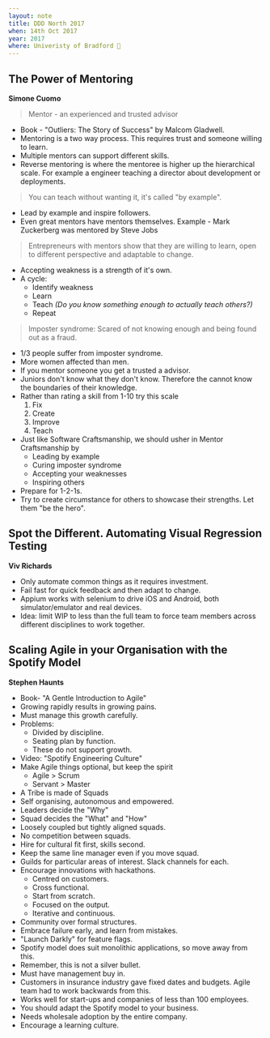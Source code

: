 ```yaml
---
layout: note
title: DDD North 2017
when: 14th Oct 2017
year: 2017
where: Univeristy of Bradford 🏴󠁧󠁢󠁥󠁮󠁧󠁿
---
```


## The Power of Mentoring

**Simone Cuomo**

> Mentor - an experienced and trusted advisor

* Book - "Outliers: The Story of Success" by Malcom Gladwell.
* Mentoring is a two way process. This requires trust and someone willing to learn.
* Multiple mentors can support different skills.
* Reverse mentoring is where the mentoree is higher up the hierarchical scale. For example a engineer teaching a director about development or deployments.

> You can teach without wanting it, it's called "by example".

* Lead by example and inspire followers.
* Even great mentors have mentors themselves. Example - Mark Zuckerberg was mentored by Steve Jobs

> Entrepreneurs with mentors show that they are willing to learn, open to different perspective and adaptable to change.

* Accepting weakness is a strength of it's own.
* A cycle:
	* Identify weakness
	* Learn
	* Teach *(Do you know something enough to actually teach others?)*
	* Repeat

> Imposter syndrome: Scared of not knowing enough and being found out as a fraud.

* 1/3 people suffer from imposter syndrome.
* More women affected than men.
* If you mentor someone you get a trusted a advisor.
* Juniors don't know what they don't know. Therefore the cannot know the boundaries of their knowledge.
* Rather than rating a skill from 1-10 try this scale
	1. Fix
	2. Create
	3. Improve
	4. Teach
* Just like Software Craftsmanship, we should usher in Mentor Craftsmanship by
	* Leading by example
	* Curing imposter syndrome
	* Accepting your weaknesses
	* Inspiring others
* Prepare for 1-2-1s.
* Try to create circumstance for others to showcase their strengths. Let them "be the hero".


## Spot the Different. Automating Visual Regression Testing

**Viv Richards**

* Only automate common things as it requires investment.
* Fail fast for quick feedback and then adapt to change.
* Appium works with selenium to drive iOS and Android, both simulator/emulator and real devices.
* Idea: limit WIP to less than the full team to force team members across different disciplines to work together.


## Scaling Agile in your Organisation with the Spotify Model

**Stephen Haunts**

* Book- "A Gentle Introduction to Agile"
* Growing rapidly results in growing pains.
* Must manage this growth carefully.
* Problems:
	* Divided by discipline.
	* Seating plan by function.
	* These do not support growth.
* Video: "Spotify Engineering Culture"
* Make Agile things optional, but keep the spirit
	* Agile > Scrum
	* Servant > Master
* A Tribe is made of Squads
* Self organising, autonomous and empowered.
* Leaders decide the "Why"
* Squad decides the "What" and "How"
* Loosely coupled but tightly aligned squads.
* No competition between squads.
* Hire for cultural fit first, skills second.
* Keep the same line manager even if you move squad.
* Guilds for particular areas of interest. Slack channels for each.
* Encourage innovations with hackathons.
	* Centred on customers.
	* Cross functional.
	* Start from scratch.
	* Focused on the output.
	* Iterative and continuous.
* Community over formal structures.
* Embrace failure early, and learn from mistakes.
* "Launch Darkly" for feature flags.
* Spotify model does suit monolithic applications, so move away from this.
* Remember, this is not a silver bullet.
* Must have management buy in.
* Customers in insurance industry gave fixed dates and budgets. Agile team had to work backwards from this.
* Works well for start-ups and companies of less than 100 employees.
* You should adapt the Spotify model to your business. 
* Needs wholesale adoption by the entire company.
* Encourage a learning culture.
